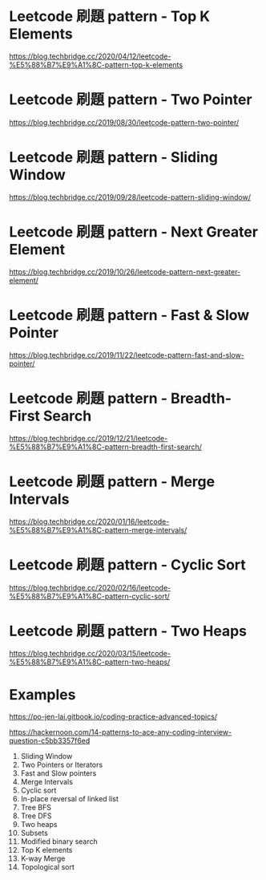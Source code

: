 # Leetcode 刷題 pattern - Top K Elements

https://blog.techbridge.cc/2020/04/12/leetcode-%E5%88%B7%E9%A1%8C-pattern-top-k-elements

# Leetcode 刷題 pattern - Two Pointer

https://blog.techbridge.cc/2019/08/30/leetcode-pattern-two-pointer/

# Leetcode 刷題 pattern - Sliding Window

https://blog.techbridge.cc/2019/09/28/leetcode-pattern-sliding-window/

# Leetcode 刷題 pattern - Next Greater Element

https://blog.techbridge.cc/2019/10/26/leetcode-pattern-next-greater-element/

# Leetcode 刷題 pattern - Fast & Slow Pointer

https://blog.techbridge.cc/2019/11/22/leetcode-pattern-fast-and-slow-pointer/

# Leetcode 刷題 pattern - Breadth-First Search

https://blog.techbridge.cc/2019/12/21/leetcode-%E5%88%B7%E9%A1%8C-pattern-breadth-first-search/

# Leetcode 刷題 pattern - Merge Intervals

https://blog.techbridge.cc/2020/01/16/leetcode-%E5%88%B7%E9%A1%8C-pattern-merge-intervals/

# Leetcode 刷題 pattern - Cyclic Sort

https://blog.techbridge.cc/2020/02/16/leetcode-%E5%88%B7%E9%A1%8C-pattern-cyclic-sort/

# Leetcode 刷題 pattern - Two Heaps

https://blog.techbridge.cc/2020/03/15/leetcode-%E5%88%B7%E9%A1%8C-pattern-two-heaps/

# Examples

https://po-jen-lai.gitbook.io/coding-practice-advanced-topics/

https://hackernoon.com/14-patterns-to-ace-any-coding-interview-question-c5bb3357f6ed

1. Sliding Window
2. Two Pointers or Iterators
3. Fast and Slow pointers
4. Merge Intervals
5. Cyclic sort
6. In-place reversal of linked list
7. Tree BFS
8. Tree DFS
9. Two heaps
10. Subsets
11. Modified binary search
12. Top K elements
13. K-way Merge
14. Topological sort
